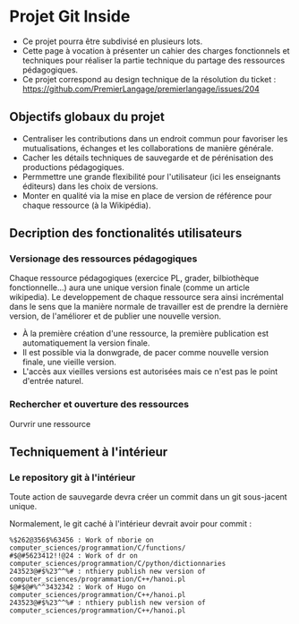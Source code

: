 # Projet Git Inside

* Ce projet pourra être subdivisé en plusieurs lots.
* Cette page à vocation à présenter un cahier des charges fonctionnels et techniques 
  pour réaliser la partie technique du partage des ressources pédagogiques.
* Ce projet correspond au design technique de la résolution du ticket :
  https://github.com/PremierLangage/premierlangage/issues/204

## Objectifs globaux du projet

* Centraliser les contributions dans un endroit commun pour favoriser les mutualisations, 
  échanges et les collaborations de manière générale.
* Cacher les détails techniques de sauvegarde et de pérénisation des productions pédagogiques.
* Permmettre une grande flexibilité pour l'utilisateur (ici les enseignants éditeurs) dans les 
  choix de versions.
* Monter en qualité via la mise en place de version de référence pour chaque ressource 
  (à la Wikipédia).

## Decription des fonctionalités utilisateurs

### Versionage des ressources pédagogiques

Chaque ressource pédagogiques (exercice PL, grader, bilbiothèque fonctionnelle...) aura une 
unique version finale (comme un article wikipedia). Le developpement de chaque ressource sera 
ainsi incrémental dans le sens que la manière normale de travailler est de prendre la dernière
version, de l'améliorer et de publier une nouvelle version.

* À la première création d'une ressource, la première publication est automatiquement la version 
  finale.
* Il est possible via la donwgrade, de pacer comme nouvelle version finale, une vieille version.
* L'accès aux vieilles versions est autorisées mais ce n'est pas le point d'entrée naturel.

### Rechercher et ouverture des ressources

Ourvrir une ressource


## Techniquement à l'intérieur

### Le repository git à l'intérieur

Toute action de sauvegarde devra créer un commit dans un git sous-jacent unique.

Normalement, le git caché à l'intérieur devrait avoir pour commit : 

    %$262@356$%63456 : Work of nborie on computer_sciences/programmation/C/functions/
    #$@#5623412!!@24 : Work of dr on computer_sciences/programmation/C/python/dictionnaries
    243523@#$%23^^%# : nthiery publish new version of computer_sciences/programmation/C++/hanoi.pl
    $@#$@#%^^3432342 : Work of Hugo on computer_sciences/programmation/C++/hanoi.pl
    243523@#$%23^^%# : nthiery publish new version of computer_sciences/programmation/C++/hanoi.pl




